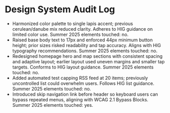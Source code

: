 # Design System Audit Log

- Harmonized color palette to single lapis accent; previous cerulean/danube mix reduced clarity. Adheres to HIG guidance on limited color use. Summer 2025 elements touched: no.
- Raised base body text to 17px and enforced 44px minimum button height; prior sizes risked readability and tap accuracy. Aligns with HIG typography recommendations. Summer 2025 elements touched: no.
- Redesigned homepage hero and map sections with consistent spacing and adaptive layout; earlier layout used uneven margins and smaller tap targets. Conforms to HIG layout guidance. Summer 2025 elements touched: no.
- Added automated test capping RSS feed at 20 items; previously uncontrolled list could overwhelm users. Follows HIG list guidance. Summer 2025 elements touched: no.
- Introduced skip navigation link before header so keyboard users can bypass repeated menus, aligning with WCAG 2.1 Bypass Blocks. Summer 2025 elements touched: yes.
